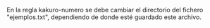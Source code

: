 En la regla kakuro-numero se debe cambiar el directorio del fichero "ejemplos.txt", dependiendo de donde esté guardado este archivo.
